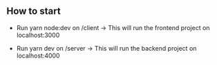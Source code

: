 ## How to start

- Run yarn node:dev on /client -> This will run the frontend project on localhost:3000

- Run yarn dev on /server -> This will run the backend project on localhost:4000
